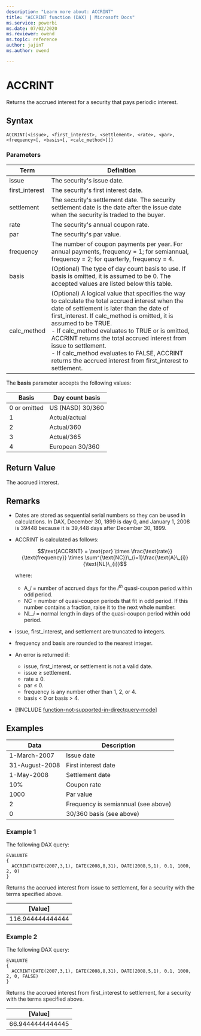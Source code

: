 ```yaml
---
description: "Learn more about: ACCRINT"
title: "ACCRINT function (DAX) | Microsoft Docs"
ms.service: powerbi
ms.date: 07/02/2020
ms.reviewer: owend
ms.topic: reference
author: jajin7
ms.author: owend

---
```


# ACCRINT

Returns the accrued interest for a security that pays periodic interest.

## Syntax

```dax
ACCRINT(<issue>, <first_interest>, <settlement>, <rate>, <par>, <frequency>[, <basis>[, <calc_method>]])
```

### Parameters

|Term|Definition|  
|--------|--------------|  
|issue|The security's issue date.|  
|first_interest|The security's first interest date.|
|settlement|The security's settlement date. The security settlement date is the date after the issue date when the security is traded to the buyer.|
|rate|The security's annual coupon rate.|
|par|The security's par value.|
|frequency|The number of coupon payments per year. For annual payments, frequency = 1; for semiannual, frequency = 2; for quarterly, frequency = 4.|
|basis|(Optional) The type of day count basis to use. If basis is omitted, it is assumed to be 0. The accepted values are listed below this table.|
|calc_method|(Optional) A logical value that specifies the way to calculate the total accrued interest when the date of settlement is later than the date of first_interest. If calc_method is omitted, it is assumed to be TRUE. <br/> - If calc_method evaluates to TRUE or is omitted, ACCRINT returns the total accrued interest from issue to settlement. <br/> - If calc_method evaluates to FALSE, ACCRINT returns the accrued interest from first_interest to settlement.|

The **basis** parameter accepts the following values:

| **Basis**    | **Day count basis** |
| ------------ | ------------------- |
| 0 or omitted | US (NASD) 30/360    |
| 1            | Actual/actual       |
| 2            | Actual/360          |
| 3            | Actual/365          |
| 4            | European 30/360     |

## Return Value

The accrued interest.

## Remarks

- Dates are stored as sequential serial numbers so they can be used in calculations. In DAX, December 30, 1899 is day 0, and January 1, 2008 is 39448 because it is 39,448 days after December 30, 1899.

- ACCRINT is calculated as follows:

  $$\text{ACCRINT} = \text{par} \times \frac{\text{rate}}{\text{frequency}} \times \sum^{\text{NC}}\_{i=1}\frac{\text{A}\_{i}}{\text{NL}\_{i}}$$

  where:

  - $\text{A}\_{i}$ = number of accrued days for the $i^{th}$ quasi-coupon period within odd period.
  - $\text{NC}$ = number of quasi-coupon periods that fit in odd period. If this number contains a fraction, raise it to the next whole number.
  - $\text{NL}\_{i}$ = normal length in days of the quasi-coupon period within odd period.

- issue, first_interest, and settlement are truncated to integers.

- frequency and basis are rounded to the nearest integer.

- An error is returned if:
  - issue, first_interest, or settlement is not a valid date.
  - issue ≥ settlement.
  - rate ≤ 0.
  - par ≤ 0.
  - frequency is any number other than 1, 2, or 4.
  - basis < 0 or basis > 4.

- [!INCLUDE [function-not-supported-in-directquery-mode](includes/function-not-supported-in-directquery-mode.md)]

## Examples

| **Data**       | **Description**                     |
| -------------- | ----------------------------------- |
| 1-March-2007   | Issue date                          |
| 31-August-2008 | First interest date                 |
| 1-May-2008     | Settlement date                     |
| 10%            | Coupon rate                         |
| 1000           | Par value                           |
| 2              | Frequency is semiannual (see above) |
| 0              | 30/360 basis (see above)            |

### Example 1

The following DAX query:

```dax
EVALUATE
{
  ACCRINT(DATE(2007,3,1), DATE(2008,8,31), DATE(2008,5,1), 0.1, 1000, 2, 0)
}
```

Returns the accrued interest from issue to settlement, for a security with the terms specified above.

| **[Value]**    |
| ---------------- |
| 116.944444444444 |

### Example 2

The following DAX query:

```dax
EVALUATE
{
  ACCRINT(DATE(2007,3,1), DATE(2008,8,31), DATE(2008,5,1), 0.1, 1000, 2, 0, FALSE)
}
```

Returns the accrued interest from first_interest to settlement, for a security with the terms specified above.

| **[Value]**    |
| ---------------- |
| 66.9444444444445 |
